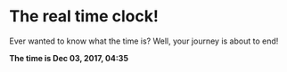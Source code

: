 # The real time clock!

Ever wanted to know what the time is? Well, your journey is about to end!

**The time is Dec 03, 2017, 04:35**